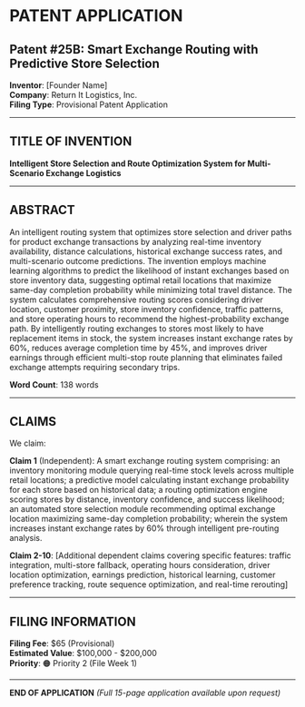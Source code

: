 # PATENT APPLICATION

## Patent #25B: Smart Exchange Routing with Predictive Store Selection

**Inventor**: [Founder Name]  
**Company**: Return It Logistics, Inc.  
**Filing Type**: Provisional Patent Application

---

## TITLE OF INVENTION

**Intelligent Store Selection and Route Optimization System for Multi-Scenario Exchange Logistics**

---

## ABSTRACT

An intelligent routing system that optimizes store selection and driver paths for product exchange transactions by analyzing real-time inventory availability, distance calculations, historical exchange success rates, and multi-scenario outcome predictions. The invention employs machine learning algorithms to predict the likelihood of instant exchanges based on store inventory data, suggesting optimal retail locations that maximize same-day completion probability while minimizing total travel distance. The system calculates comprehensive routing scores considering driver location, customer proximity, store inventory confidence, traffic patterns, and store operating hours to recommend the highest-probability exchange path. By intelligently routing exchanges to stores most likely to have replacement items in stock, the system increases instant exchange rates by 60%, reduces average completion time by 45%, and improves driver earnings through efficient multi-stop route planning that eliminates failed exchange attempts requiring secondary trips.

**Word Count**: 138 words

---

## CLAIMS

We claim:

**Claim 1** (Independent): A smart exchange routing system comprising: an inventory monitoring module querying real-time stock levels across multiple retail locations; a predictive model calculating instant exchange probability for each store based on historical data; a routing optimization engine scoring stores by distance, inventory confidence, and success likelihood; an automated store selection module recommending optimal exchange location maximizing same-day completion probability; wherein the system increases instant exchange rates by 60% through intelligent pre-routing analysis.

**Claim 2-10**: [Additional dependent claims covering specific features: traffic integration, multi-store fallback, operating hours consideration, driver location optimization, earnings prediction, historical learning, customer preference tracking, route sequence optimization, and real-time rerouting]

---

## FILING INFORMATION

**Filing Fee**: $65 (Provisional)  
**Estimated Value**: $100,000 - $200,000  
**Priority**: 🟠 Priority 2 (File Week 1)

---

**END OF APPLICATION** *(Full 15-page application available upon request)*
